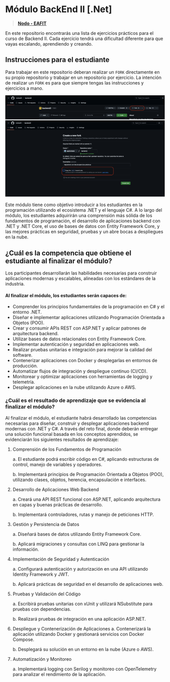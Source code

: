 # Módulo BackEnd II [.Net]
> **[Nodo - EAFIT](https://es.nodoeafit.com/)**

En este repositorio encontrarás una lista de ejercicios prácticos para el curso de Backend II.
Cada ejercicio tendrá una dificultad diferente para que vayas escalando, aprendiendo y creando.

## **Instrucciones para el estudiante**

Para trabajar en este repositorio deberan realizar un `FORK` directamente en su propio repositorio y trabajar en un repositorio por ejercicio. La intención de realizar un `FORK` es para que siempre tengas las instrucciones y ejercicios a mano.

<center><img src="./imgs/Instrucciones1.png" alt="Instrucciones pt1"></center>
<center><img src="./imgs/Instrucciones2.png" alt="Instrucciones pt2"></center>


Este módulo tiene como objetivo introducir a los estudiantes en la programación utilizando el ecosistema .NET y el lenguaje C#. A lo largo del módulo, los estudiantes adquirirán una comprensión más sólida de los fundamentos de programación, el desarrollo de aplicaciones backend con .NET y .NET Core, el uso de bases de datos con Entity Framework Core, y las mejores prácticas en seguridad, pruebas y un abre bocas a despliegues en la nube. 

## ¿Cuál es la competencia que obtiene el estudiante al finalizar el módulo? 

Los participantes desarrollarán las habilidades necesarias para construir aplicaciones modernas y escalables, alineadas con los estándares de la industria. 

#### **Al finalizar el módulo, los estudiantes serán capaces de:**

* Comprender los principios fundamentales de la programación en C# y el entorno .NET.
* Diseñar e implementar aplicaciones utilizando Programación Orientada a Objetos (POO).
* Crear y consumir APIs REST con ASP.NET y aplicar patrones de arquitectura backend.
* Utilizar bases de datos relacionales con Entity Framework Core.
* Implementar autenticación y seguridad en aplicaciones web.
* Realizar pruebas unitarias e integración para mejorar la calidad del software.
* Contenerizar aplicaciones con Docker y desplegarlas en entornos de producción.
* Automatizar flujos de integración y despliegue continuo (CI/CD).
* Monitorear y optimizar aplicaciones con herramientas de logging y telemetría.
* Desplegar aplicaciones en la nube utilizando Azure o AWS.

### ¿Cuál es el resultado de aprendizaje que se evidencia al finalizar el módulo? 

Al finalizar el módulo, el estudiante habrá desarrollado las competencias necesarias para diseñar, construir y desplegar aplicaciones backend modernas con .NET y C#. A través del reto final, donde deberán entregar una solución funcional basada en los conceptos aprendidos, se evidenciarán los siguientes resultados de aprendizaje:

1. Comprensión de los Fundamentos de Programación

    a. El estudiante podrá escribir código en C#, aplicando estructuras de control, manejo de variables y operadores.

    b. Implementará principios de Programación Orientada a Objetos (POO), utilizando clases, objetos, herencia, encapsulación e interfaces. 

2. Desarrollo de Aplicaciones Web Backend

    a. Creará una API REST funcional con ASP.NET, aplicando arquitectura en capas y buenas prácticas de desarrollo. 

    b. Implementará controladores, rutas y manejo de peticiones HTTP. 

3. Gestión y Persistencia de Datos 

    a. Diseñará bases de datos utilizando Entity Framework Core.

    b. Aplicará migraciones y consultas con LINQ para gestionar la información. 

4. Implementación de Seguridad y Autenticación

    a. Configurará autenticación y autorización en una API utilizando Identity Framework y JWT.

    b. Aplicará prácticas de seguridad en el desarrollo de aplicaciones web.

5. Pruebas y Validación del Código

    a. Escribirá pruebas unitarias con xUnit y utilizará NSubstitute para pruebas con dependencias.

    b. Realizará pruebas de integración en una aplicación ASP.NET.

6. Despliegue y Contenerización de Aplicaciones
    a. Contenerizará la aplicación utilizando Docker y gestionará servicios con Docker Compose.
    
    b. Desplegará su solución en un entorno en la nube (Azure o AWS).

7. Automatización y Monitoreo
    
    a. Implementará logging con Serilog y monitoreo con OpenTelemetry para analizar el rendimiento de la aplicación.